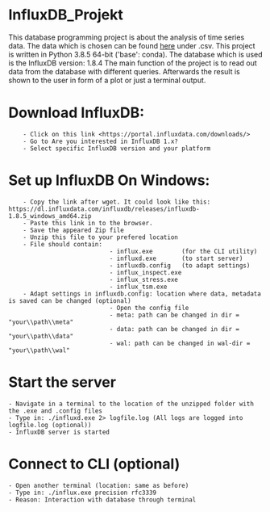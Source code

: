 # InfluxDB_Projekt

This database programming project is about the analysis of time series data. The data which is chosen can be found [here](https://ourworldindata.org/coronavirus-source-data) under .csv. This project is written in Python 3.8.5 64-bit ('base': conda). The database which is used is the InfluxDB version: 1.8.4
The main function of the project is to read out data from the database with different queries. Afterwards the result is shown to the user in form of a plot or just a terminal output. 



# Download InfluxDB:
        - Click on this link <https://portal.influxdata.com/downloads/>
        - Go to Are you interested in InfluxDB 1.x? 
        - Select specific InfluxDB version and your platform 

# Set up InfluxDB On Windows: 
        - Copy the link after wget. It could look like this: https://dl.influxdata.com/influxdb/releases/influxdb-1.8.5_windows_amd64.zip
        - Paste this link in to the browser. 
        - Save the appeared Zip file 
        - Unzip this file to your prefered location
        - File should contain:  
                                - influx.exe        (for the CLI utility)
                                - influxd.exe       (to start server)
                                - influxdb.config   (to adapt settings)
                                - influx_inspect.exe
                                - influx_stress.exe
                                - influx_tsm.exe
        - Adapt settings in influxdb.config: location where data, metadata is saved can be changed (optional)
                                - Open the config file
                                - meta: path can be changed in dir = "your\\path\\meta"
                                - data: path can be changed in dir = "your\\path\\data"
                                - wal: path can be changed in wal-dir = "your\\path\\wal"

# Start the server 
    - Navigate in a terminal to the location of the unzipped folder with the .exe and .config files
    - Type in: ./influxd.exe 2> logfile.log (All logs are logged into logfile.log (optional)) 
    - InfluxDB server is started

# Connect to CLI (optional)
    - Open another terminal (location: same as before)
    - Type in: ./influx.exe precision rfc3339 
    - Reason: Interaction with database through terminal
